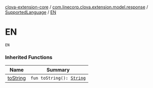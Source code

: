 [clova-extension-core](../../index.md) / [com.linecorp.clova.extension.model.response](../index.md) / [SupportedLanguage](index.md) / [EN](./-e-n.md)

# EN

`EN`

### Inherited Functions

| Name | Summary |
|---|---|
| [toString](to-string.md) | `fun toString(): `[`String`](https://kotlinlang.org/api/latest/jvm/stdlib/kotlin/-string/index.html) |
